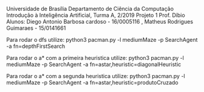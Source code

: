 Universidade de Brasília
Departamento de Ciência da Computação
Introdução à Inteligência Artificial, Turma A, 2/2019
Projeto 1
Prof. Díbio
Alunos: Diego Antonio Barbosa cardoso - 16/0005116 , Matheus Rodrigues Guimaraes - 15/0141661

Para rodar o dfs utilize:
    python3 pacman.py -l mediumMaze -p SearchAgent -a fn=depthFirstSearch

Para rodar o a* com  a primeira heuristica utilize:
    python3 pacman.py -l mediumMaze -p SearchAgent -a fn=astar,heuristic=diagonalHeuristic

Para rodar o a* com  a segunda heuristica utilize:
    python3 pacman.py -l mediumMaze -p SearchAgent -a fn=astar,heuristic=produtoCruzado
